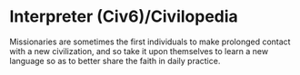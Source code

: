 # Interpreter (Civ6)/Civilopedia

Missionaries are sometimes the first individuals to make prolonged contact with a new civilization, and so take it upon themselves to learn a new language so as to better share the faith in daily practice.